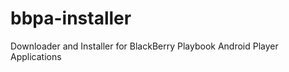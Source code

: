 bbpa-installer
==============

Downloader and Installer for BlackBerry Playbook Android Player Applications